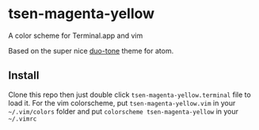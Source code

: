 # tsen-magenta-yellow
A color scheme for Terminal.app and vim

Based on the super nice [duo-tone](https://github.com/simurai/duotone-dark-syntax) theme for atom.

## Install
Clone this repo then just double click `tsen-magenta-yellow.terminal` file to load it. For the vim colorscheme, put `tsen-magenta-yellow.vim` in your `~/.vim/colors` folder and put `colorscheme tsen-magenta-yellow` in your `~/.vimrc`
